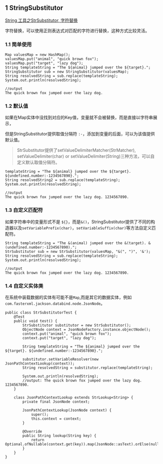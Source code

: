 ## 1 StringSubstitutor

[String 工具之StrSubstitutor, 字符替换](https://blog.csdn.net/zhaoxj_2017/article/details/92839873)

字符替换，可以使用正则表达式对匹配的字符进行替换，这种方式比较灵活。

### 1.1 简单使用

```
Map valuesMap = new HashMap();
valuesMap.put("animal", "quick brown fox");
valuesMap.put("target", "lazy dog");
String templateString = "The ${animal} jumped over the ${target}.";
StringSubstitutor sub = new StringSubstitutor(valuesMap);
String resolvedString = sub.replace(templateString);
System.out.println(resolvedString);

//output
The quick brown fox jumped over the lazy dog.
```

### 1.2 默认值

如果在Map实体中没找到对应的Key值，变量就不会被替换，而是直接以字符串展示，

但是StringSubstitutor提供取值分隔符 `:-`，添加到变量的后面，可以为该值提供默认值。

>StrSubstitutor提供了setValueDelimiterMatcher(StrMatcher), setValueDelimiter(char) or setValueDelimiter(String)三种方法，可以自定义默认取值分隔符。

```
templateString = "The ${animal} jumped over the ${target}. ${undefined.number:-1234567890}.";
String resolvedString2 = sub.replace(templateString);
System.out.println(resolvedString);

//output
The quick brown fox jumped over the lazy dog. 1234567890.
```

### 1.3 自定义匹配符

如果字符串中的变量形式不是 `${}`，而是`&()`，StringSubstitutor提供了不同的构造器以及`setVariablePrefix(char)`，`setVariableSuffix(char)`等方法自定义匹配符。

```
String templateString = "The &(animal) jumped over the &(target). &(undefined.number:-1234567890).";
StrSubstitutor sub = new StrSubstitutor(valuesMap, "&(", ")", '&');
String resolvedString = sub.replace(templateString);
System.out.println(resolvedString);

//output
The quick brown fox jumped over the lazy dog. 1234567890.
```

### 1.4 自定义实体类

在系统中装载数据的实体有可能不是`Map`,而是其它的数据实体，例如`com.fasterxml.jackson.databind.node.JsonNode`。

```
public class StrSubstitutorTest {
    @Test
    public void test() {
        StrSubstitutor substitutor = new StrSubstitutor();
        ObjectNode context = JsonNodeFactory.instance.objectNode();
        context.put("animal", "quick brown fox");
        context.put("target", "lazy dog");
        
        String templateString = "The ${animal} jumped over the ${target}. ${undefined.number:-1234567890}.";
 
        substitutor.setVariableResolver(new JsonPathContextLookup(context));
        String resolvedString = substitutor.replace(templateString);
        
        System.out.println(resolvedString);
        //output: The quick brown fox jumped over the lazy dog. 1234567890.
    }
 
    class JsonPathContextLookup extends StrLookup<String> {
        private final JsonNode context;
 
        JsonPathContextLookup(JsonNode context) {
            super();
            this.context = context;
        }
 
        @Override
        public String lookup(String key) {
            return Optional.ofNullable(context.get(key)).map(JsonNode::asText).orElse(null);
        }
    }
}
```